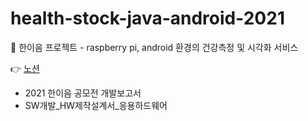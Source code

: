 # health-stock-java-android-2021
🌲 한이음 프로젝트 - raspberry pi,  android 환경의 건강측정 및 시각화 서비스

👉 [노션](https://well-interest-273.notion.site/e596651662c04d51a1dee74d7b0c98df)
- 2021 한이음 공모전 개발보고서
- SW개발_HW제작설계서_응용하드웨어  
